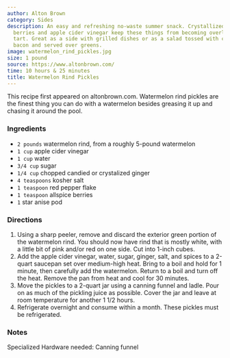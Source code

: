 ```yaml
---
author: Alton Brown
category: Sides
description: An easy and refreshing no-waste summer snack. Crystallized ginger, allspice
  berries and apple cider vinegar keep these things from becoming overly sweet or
  tart. Great as a side with grilled dishes or as a salad tossed with crispy, crumbled
  bacon and served over greens.
image: watermelon_rind_pickles.jpg
size: 1 pound
source: https://www.altonbrown.com/
time: 10 hours & 25 minutes
title: Watermelon Rind Pickles
---
```

This recipe first appeared on altonbrown.com. Watermelon rind pickles are the finest thing you can do with a watermelon besides greasing it up and chasing it around the pool.

### Ingredients

* `2 pounds` watermelon rind, from a roughly 5-pound watermelon
* `1 cup` apple cider vinegar
* `1 cup` water
* `3/4 cup` sugar
* `1/4 cup` chopped candied or crystalized ginger 
* `4 teaspoons` kosher salt
* `1 teaspoon` red pepper flake
* `1 teaspoon` allspice berries
* `1` star anise pod

### Directions

1. Using a sharp peeler, remove and discard the exterior green portion of the watermelon rind. You should now have rind that is mostly white, with a little bit of pink and/or red on one side. Cut into 1-inch cubes. 
2. Add the apple cider vinegar, water, sugar, ginger, salt, and spices to a 2-quart saucepan set over medium-high heat. Bring to a boil and hold for 1 minute, then carefully add the watermelon. Return to a boil and turn off the heat. Remove the pan from heat and cool for 30 minutes.
3. Move the pickles to a 2-quart jar using a canning funnel and ladle. Pour on as much of the pickling juice as possible. Cover the jar and leave at room temperature for another 1 1/2 hours.
4. Refrigerate overnight and consume within a month. These pickles must be refrigerated.

### Notes

Specialized Hardware needed: Canning funnel